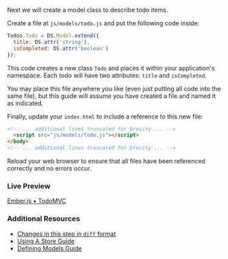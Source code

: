 Next we will create a model class to describe todo items. 

Create a file at `js/models/todo.js` and put the following code inside:

```javascript
Todos.Todo = DS.Model.extend({
  title: DS.attr('string'),
  isCompleted: DS.attr('boolean')
});
```

This code creates a new class `Todo` and places it within your application's namespace. Each todo will have two attributes: `title` and `isCompleted`.

You may place this file anywhere you like (even just putting all code into the same file), but this guide will assume you have created a file and named it as indicated.

Finally, update your `index.html` to include a reference to this new file:

```html
<!-- ... additional lines truncated for brevity ... -->
  <script src="js/models/todo.js"></script>
</body>
<!-- ... additional lines truncated for brevity ... -->
```

Reload your web browser to ensure that all files have been referenced correctly and no errors occur.

### Live Preview
<a class="jsbin-embed" href="http://jsbin.com/AJoyOGo/1/embed?live">Ember.js • TodoMVC</a><script src="http://static.jsbin.com/js/embed.js"></script>

### Additional Resources

  * [Changes in this step in `diff` format](https://github.com/emberjs/quickstart-code-sample/commit/a1ccdb43df29d316a7729321764c00b8d850fcd1)
  * [Using A Store Guide](/guides/models/using-the-store)
  * [Defining Models Guide](/guides/models/defining-models)
